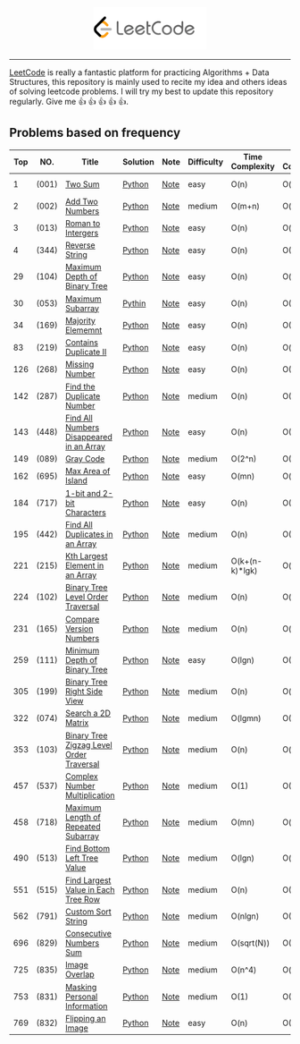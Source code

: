<p align="center"><img width="40%" src="figures/leetcode.png" /></p>

--------------------------------------------------------------------------------

[LeetCode](https://leetcode.com/problemset/algorithms/) is really a fantastic platform for practicing Algorithms + Data Structures, this repository is mainly used to recite my idea and others ideas of solving leetcode problems. I will try my best to update this repository regularly. Give me :+1: :+1: :+1: :+1: :+1:. 



## Problems based on frequency

| Top | NO. | Title | Solution | Note | Difficulty | Time Complexity | Space Complexity |Tag|
|---|---|-----|--------|----|----------|----|-----|---|
|1|(001)|[Two Sum](https://leetcode.com/problems/two-sum/description/)|[Python](001-two-sum/solution.py)|[Note](001-two-sum/README.md)| easy | O(n) | O(n)| _Array_, _Hash Table_ |
|2|(002)|[Add Two Numbers](https://leetcode.com/problems/add-two-numbers/description/)|[Python](002-add-two-numbers/solution.py)|[Note](002-add-two-numbers/README.md)| medium | O(m+n)| O(m+n)| _linked list_ |
|3|(013)| [Roman to Intergers](https://leetcode.com/problems/roman-to-integer/description/)| [Python](013-roman-to-integer/solution.py)|[Note](013-roman-to-integer/README.md)| easy| O(n)| O(n)| _string_ |
|4| (344) | [Reverse String](https://leetcode.com/problems/reverse-string/description/) | [Python](344-reverse-string/solution.py) | [Note](344-reverse-string/README.md) | easy | O(n) | O(1) | _string_ |
|29| (104) | [Maximum Depth of Binary Tree](https://leetcode.com/problems/maximum-depth-of-binary-tree/description/) | [Python](104-maximum-depth-of-binary-tree/solution.py) | [Note](104-maximum-depth-of-binary-tree/README.md) | easy | O(n) | O(n) | _DFS, BFS_ | 
|30|(053)| [Maximum Subarray](https://leetcode.com/problems/maximum-subarray/description/) | [Pythin](053-maximum-subarray/solution.py) | [Note](053-maximum-subarray/README.md) | easy | O(n) | O(1) | _dynamical programming_|
|34|(169)| [Majority Elememnt](https://leetcode.com/problems/majority-element/description/) | [Python](169-majority-element/solution.py) | [Note](169-majority-element/README.md) | easy | O(n) | O(1) | _array_ |
|83| (219)| [Contains Duplicate II](https://leetcode.com/problems/contains-duplicate-ii/description/) | [Python](219-contains-duplicate-ii/solution.py) | [Note](219-contains-duplicate-ii/README.md) | easy | O(n) | O(n) | _hash table_ | 
|126| (268) | [Missing Number](https://leetcode.com/problems/missing-number/description/) | [Python](268-missing-number/solution.py) | [Note](268-missing-number/README.md) | easy | O(n) | O(1) | _bit manipulation_ | 
|142|(287)| [Find the Duplicate Number](https://leetcode.com/problems/find-the-duplicate-number/description/) | [Python](287-find-duplicate-number/solution.py) | [Note](287-find-duplicate-number/README.md) | medium | O(n) | O(1) | _cycle detection_ |
|143| (448) | [Find All Numbers Disappeared in an Array](https://leetcode.com/problems/find-all-numbers-disappeared-in-an-array/description/) | [Python](find-all-numbers-disappeared-in-an-array/solution.py) | [Note](find-all-numbers-disappeared-in-an-array/README.md) | easy | O(n) |O(1) | _array_|
|149|(089)| [Gray Code](https://leetcode.com/problems/gray-code/description/)| [Python](089-gray-code/solution.py) | [Note](089-gray-code/README.md) | medium | O(2^n) | O(2^n) | _recursion_ |  
|162| (695) | [Max Area of Island](https://leetcode.com/problems/max-area-of-island/description/) | [Python](695-max-area-of-island/solution.py) | [Note](695-max-area-of-island/README.md) | easy | O(mn) | O(mn) | _dfs_ |
|184|(717)| [1-bit and 2-bit Characters](https://leetcode.com/problems/1-bit-and-2-bit-characters/description/) | [Python](717-bit-characters/solution.py) | [Note](717-bit-characters/README.md) | easy | O(n) | O(1) | _array_ |
|195| (442) | [Find All Duplicates in an Array](https://leetcode.com/problems/find-all-duplicates-in-an-array/description/) | [Python](442-find-all-duplicates-in-an-array/solution.py) | [Note](442-find-all-duplicates-in-an-array/README.md) | medium | O(n) | O(1) | _array_|
|221|(215)| [Kth Largest Element in an Array](https://leetcode.com/problems/kth-largest-element-in-an-array/description/)| [Python](215-K-largest-element/solution.py)|[Note](215-K-largest-element/README.md) | medium | O(k+(n-k)*lgk) | O(k) | _heap_ |
|224| (102) | [Binary Tree Level Order Traversal](https://leetcode.com/problems/binary-tree-level-order-traversal/description/) | [Python](102-binary-tree-level-order-traversal/solution.py) | [Note](102-binary-tree-level-order-traversal/README.md) | medium | O(n) | O(n) | _BFS_ |
|231| (165) | [Compare Version Numbers](https://leetcode.com/problems/compare-version-numbers/description/) | [Python](165-compare-version-numbers/solution.py) | [Note](165-compare-version-numbers/README.md) | medium | O(n) | O(n) | _string_ |
|259| (111) | [Minimum Depth of Binary Tree](https://leetcode.com/problems/minimum-depth-of-binary-tree/description/) | [Python](111-minimum-depth-of-binary-tree/solution.py) | [Note](111-minimum-depth-of-binary-tree/README.md) | easy | O(lgn) | O(1) | _BFS, DFS_ | 
|305| (199) |[Binary Tree Right Side View](https://leetcode.com/problems/binary-tree-right-side-view/description/) | [Python](199-binary-tree-right-view/solution.py) | [Note](199-binary-tree-right-view/README.md) | medium | O(n) | O(n) | _BFS_ |
|322|(074)| [Search a 2D Matrix](https://leetcode.com/problems/search-a-2d-matrix/description/)| [Python](074-search-matrix/solution.py) | [Note](074-search-matrix/README.md)| medium | O(lgmn) | O(1) | _binary search_|
|353| (103) | [Binary Tree Zigzag Level Order Traversal](https://leetcode.com/problems/binary-tree-zigzag-level-order-traversal/description/) | [Python](103-binary-tree-zigzag-level-order-traversal/solution.py) | [Note](103-binary-tree-zigzag-level-order-traversal/README.md) | medium | O(n) | O(n) | _BFS_ |
|457| (537) | [Complex Number Multiplication](https://leetcode.com/problems/complex-number-multiplication/description/) | [Python](537-complex-number-multiplication/solution.py) | [Note](537-complex-number-multiplication/README.md) | medium | O(1) | O(1) | _math_ | 
|458| (718) | [Maximum Length of Repeated Subarray](https://leetcode.com/problems/maximum-length-of-repeated-subarray/description/) | [Python](718-maximum-repeated-subarray/solution.py) | [Note](718-maximum-repeated-subarray/README.md) | medium | O(mn) | O(mn) | _dynamical programming_| 
|490| (513) | [Find Bottom Left Tree Value](https://leetcode.com/problems/find-bottom-left-tree-value/description/) | [Python](513-find-bottom-left-tree-value/solution.py) | [Note](513-find-bottom-left-tree-value/README.md) | medium | O(lgn) | O(lgn) | _BFS, DFS_ | 
|551| (515) | [Find Largest Value in Each Tree Row](https://leetcode.com/problems/find-largest-value-in-each-tree-row/description/) | [Python](515-find-largest-value-in-each-row/solution.py) | [Note](515-find-largest-value-in-each-row/README.md) | medium | O(n) | O(1) | _BFS_ | 
|562| (791) | [Custom Sort String](https://leetcode.com/problems/custom-sort-string/description/) | [Python](791-custom-sort-string/solution.py) | [Note](791-custom-sort-string/README.md) | medium | O(nlgn) | O(1) | _string_ | 
|696| (829) | [Consecutive Numbers Sum](https://leetcode.com/problems/consecutive-numbers-sum/description/) | [Python](829-consecutive-numbers-sum/solution.py) | [Note](829-consecutive-numbers-sum/README.md) | medium | O(sqrt(N)) | O(1) | _math_ |
|725| (835) | [Image Overlap](https://leetcode.com/problems/image-overlap/description/) | [Python](835-image-overlap/solution.py) | [Note](835-image-overlap/README.md) | medium | O(n^4) | O(n^2) | _string_ |
|753| (831) | [Masking Personal Information](https://leetcode.com/problems/masking-personal-information/description/) | [Python](831-masking-personal-information/solution.py) | [Note](831-masking-personal-information/README.md) | medium | O(1) | O(1) | _string_ |
|769| (832) | [Flipping an Image](https://leetcode.com/problems/flipping-an-image/description/) | [Python](832-flip-an-image/solution.py) | [Note](832-flip-an-image/README.md) | easy | O(n) | O(1) | _array_ | 

